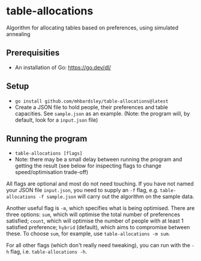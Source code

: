 # table-allocations
Algorithm for allocating tables based on preferences, using simulated annealing

## Prerequisities
- An installation of Go: https://go.dev/dl/

## Setup
- `go install github.com/mhbardsley/table-allocations@latest`
- Create a JSON file to hold people, their preferences and table capacities. See `sample.json` as an example. (Note: the program will, by default, look for a `input.json` file)

## Running the program
- `table-allocations [flags]`
- Note: there may be a small delay between running the program and getting the result (see below for inspecting flags to change speed/optimisation trade-off)

All flags are optional and most do not need touching. If you have not named your JSON file `input.json`, you need to supply an `-f` flag, e.g. `table-allocations -f sample.json` will carry out the algorithm on the sample data.

Another useful flag is `-m`, which specifies what is being optimised. There are three options: `sum`, which will optimise the total number of preferences satisfied; `count`, which will optimise the number of people with at least 1 satisfied preference; `hybrid` (default), which aims to compromise between these. To choose `sum`, for example, use `table-allocations -m sum`.

For all other flags (which don't really need tweaking), you can run with the `-h` flag, i.e. `table-allocations -h`.